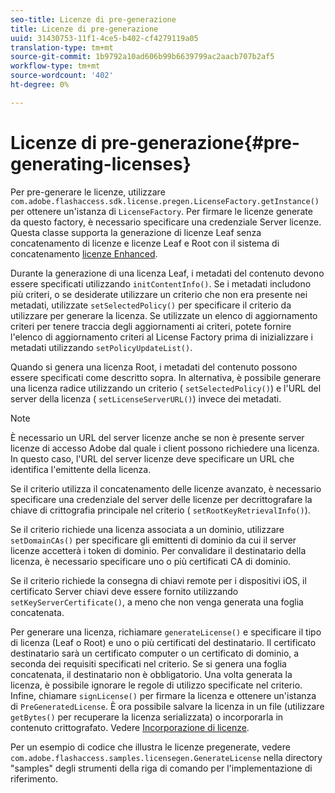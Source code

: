 ```yaml
---
seo-title: Licenze di pre-generazione
title: Licenze di pre-generazione
uuid: 31430753-11f1-4ce5-b402-cf4279119a05
translation-type: tm+mt
source-git-commit: 1b9792a10ad606b99b6639799ac2aacb707b2af5
workflow-type: tm+mt
source-wordcount: '402'
ht-degree: 0%

---
```



# Licenze di pre-generazione{#pre-generating-licenses}

Per pre-generare le licenze, utilizzare `com.adobe.flashaccess.sdk.license.pregen.LicenseFactory.getInstance()` per ottenere un&#39;istanza di `LicenseFactory`. Per firmare le licenze generate da questo factory, è necessario specificare una credenziale Server licenze. Questa classe supporta la generazione di licenze Leaf senza concatenamento di licenze e licenze Leaf e Root con il sistema di concatenamento [licenze Enhanced](../../aaxs-protecting-content/content-introduction/content-usage-rules/content-other-policy-options/content-enhanced-license-chaining.md).

Durante la generazione di una licenza Leaf, i metadati del contenuto devono essere specificati utilizzando `initContentInfo()`. Se i metadati includono più criteri, o se desiderate utilizzare un criterio che non era presente nei metadati, utilizzate `setSelectedPolicy()` per specificare il criterio da utilizzare per generare la licenza. Se utilizzate un elenco di aggiornamento criteri per tenere traccia degli aggiornamenti ai criteri, potete fornire l&#39;elenco di aggiornamento criteri al License Factory prima di inizializzare i metadati utilizzando `setPolicyUpdateList()`.

Quando si genera una licenza Root, i metadati del contenuto possono essere specificati come descritto sopra. In alternativa, è possibile generare una licenza radice utilizzando un criterio ( `setSelectedPolicy()`) e l&#39;URL del server della licenza ( `setLicenseServerURL()`) invece dei metadati.

>[!NOTE]
>
>È necessario un URL del server licenze anche se non è presente  server licenze di accesso Adobe dal quale i client possono richiedere una licenza. In questo caso, l&#39;URL del server licenze deve specificare un URL che identifica l&#39;emittente della licenza.

Se il criterio utilizza il concatenamento delle licenze avanzato, è necessario specificare una credenziale del server delle licenze per decrittografare la chiave di crittografia principale nel criterio ( `setRootKeyRetrievalInfo()`).

Se il criterio richiede una licenza associata a un dominio, utilizzare `setDomainCAs()` per specificare gli emittenti di dominio da cui il server licenze accetterà i token di dominio. Per convalidare il destinatario della licenza, è necessario specificare uno o più certificati CA di dominio.

Se il criterio richiede la consegna di chiavi remote per i dispositivi iOS, il certificato Server chiavi deve essere fornito utilizzando `setKeyServerCertificate()`, a meno che non venga generata una foglia concatenata.

Per generare una licenza, richiamare `generateLicense()` e specificare il tipo di licenza (Leaf o Root) e uno o più certificati del destinatario. Il certificato destinatario sarà un certificato computer o un certificato di dominio, a seconda dei requisiti specificati nel criterio. Se si genera una foglia concatenata, il destinatario non è obbligatorio. Una volta generata la licenza, è possibile ignorare le regole di utilizzo specificate nel criterio. Infine, chiamare `signLicense()` per firmare la licenza e ottenere un&#39;istanza di `PreGeneratedLicense`. È ora possibile salvare la licenza in un file (utilizzare `getBytes()` per recuperare la licenza serializzata) o incorporarla in contenuto crittografato. Vedere [Incorporazione di licenze](../../aaxs-protecting-content/content-pre-generating-and-embedded-licenses/content-embedding-licenses.md).

Per un esempio di codice che illustra le licenze pregenerate, vedere `com.adobe.flashaccess.samples.licensegen.GenerateLicense` nella directory &quot;samples&quot; degli strumenti della riga di comando per l&#39;implementazione di riferimento.
